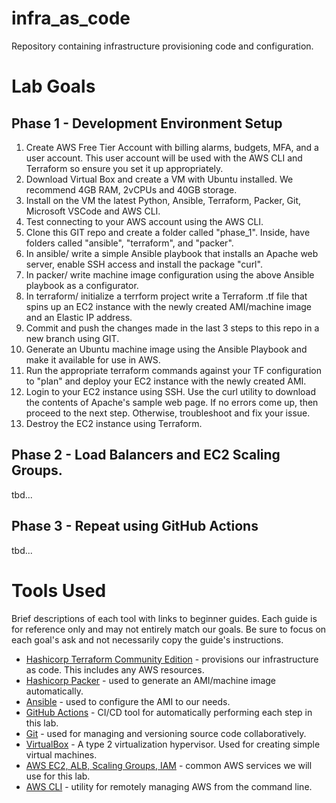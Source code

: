 # infra_as_code
Repository containing infrastructure provisioning code and configuration.

# Lab Goals
## Phase 1 - Development Environment Setup
1. Create AWS Free Tier Account with billing alarms, budgets, MFA, and a user account. This user account will be used with the AWS CLI and Terraform so ensure you set it up appropriately. 
2. Download Virtual Box and create a VM with Ubuntu installed. We recommend 4GB RAM, 2vCPUs and 40GB storage.
3. Install on the VM the latest Python, Ansible, Terraform, Packer, Git, Microsoft VSCode and AWS CLI.
4. Test connecting to your AWS account using the AWS CLI.
5. Clone this GIT repo and create a folder called "phase_1". Inside, have folders called "ansible", "terraform", and "packer".
6. In ansible/ write a simple Ansible playbook that installs an Apache web server, enable SSH access and install the package "curl".
7. In packer/ write machine image configuration using the above Ansible playbook as a configurator. 
8. In terraform/ initialize a terrform project write a Terraform .tf file that spins up an EC2 instance with the newly created AMI/machine image and an Elastic IP address.
9. Commit and push the changes made in the last 3 steps to this repo in a new branch using GIT.
10. Generate an Ubuntu machine image using the Ansible Playbook and make it available for use in AWS.
11. Run the appropriate terraform commands against your TF configuration to "plan" and deploy your EC2 instance with the newly created AMI.
12. Login to your EC2 instance using SSH. Use the curl utility to download the contents of Apache's sample web page. If no errors come up, then proceed to the next step. Otherwise, troubleshoot and fix your issue.
13. Destroy the EC2 instance using Terraform.

## Phase 2 - Load Balancers and EC2 Scaling Groups.
tbd...

## Phase 3 - Repeat using GitHub Actions
tbd...
    

# Tools Used
Brief descriptions of each tool with links to beginner guides. Each guide is for reference only and may not entirely match our goals. Be sure to focus on each goal's ask and not necessarily copy the guide's instructions.
- [Hashicorp Terraform Community Edition](https://spacelift.io/blog/terraform-ec2-instance) - provisions our infrastructure as code. This includes any AWS resources.
- [Hashicorp Packer](https://computingforgeeks.com/build-aws-ec2-machine-images-with-packer-and-ansible/?expand_article=1) - used to generate an AMI/machine image automatically.
- [Ansible](https://spacelift.io/blog/ansible-tutorial) - used to configure the AMI to our needs.
- [GitHub Actions](https://www.pluralsight.com/resources/blog/cloud/how-to-use-github-actions-to-automate-terraform) - CI/CD tool for automatically performing each step in this lab.
- [Git](https://www.w3schools.com/git/git_intro.asp?remote=github) - used for managing and versioning source code collaboratively.
- [VirtualBox](https://www.geeksforgeeks.org/how-to-install-ubuntu-on-virtualbox/) - A type 2 virtualization hypervisor. Used for creating simple virtual machines.
- [AWS EC2, ALB, Scaling Groups, IAM](https://docs.aws.amazon.com/index.html) - common AWS services we will use for this lab.
- [AWS CLI](https://docs.aws.amazon.com/cli/latest/userguide/cli-chap-getting-started.html) - utility for remotely managing AWS from the command line.
